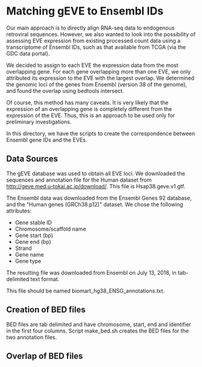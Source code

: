 # Matching gEVE to Ensembl IDs

Our main approach is to directly align RNA-seq data to endogenous
retroviral sequences. However, we also wanted to look into the
possibility of assessing EVE expression from existing processed count
data using a transcriptome of Ensembl IDs, such as that available from
TCGA (via the GDC data portal).

We decided to assign to each EVE the expression data from the most
overlapping gene. For each gene overlapping more than one EVE, we only
attributed its expression to the EVE with the largest overlap. We
determined the genomic loci of the genes from Ensembl (version 38 of
the genome), and found the overlap using bedtools intersect.

Of course, this method has many caveats. It is very likely that the
expression of an overlapping gene is completely different from the
expression of the EVE. Thus, this is an approach to be used only for
preliminary investigations.

In this directory, we have the scripts to create the correspondence
between Ensembl gene IDs and the EVEs.

## Data Sources

The gEVE database was used to obtain all EVE loci. We downloaded the
sequences and annotation file for the Human dataset from
http://geve.med.u-tokai.ac.jp/download/. This file is
Hsap38.geve.v1.gtf. 

The Ensembl data was downloaded from the Ensembl Genes 92 database,
and the "Human genes (GRCh38.p12)" dataset. We chose the following
attributes:

- Gene stable ID
- Chromosome/scaffold name
- Gene start (bp)
- Gene end (bp)
- Strand
- Gene name
- Gene type

The resulting file was downloaded from Ensembl on July 13, 2018, in
tab-delimited text format. 

This file should be named biomart_hg38_ENSG_annotations.txt.

## Creation of BED files

BED files are tab delimited and have chromosome, start, end and
identifier in the first four columns. Script make_bed.sh creates the
BED files for the two annotation files.

## Overlap of BED files


